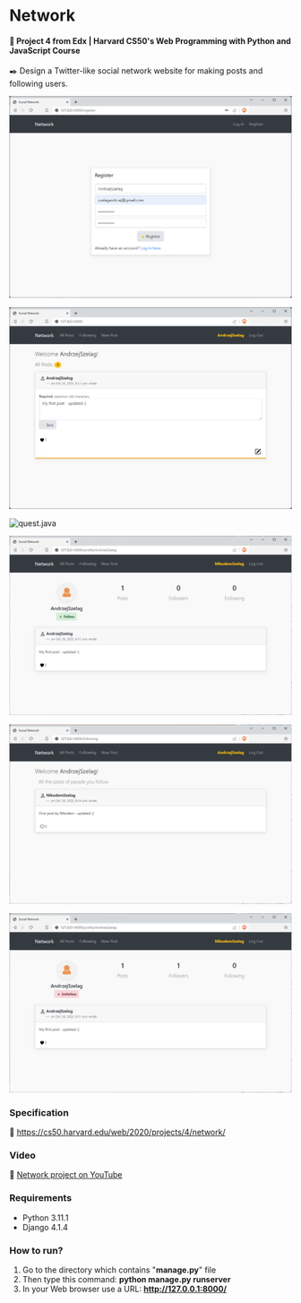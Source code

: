 # Network

#### 📘 Project 4 from Edx | Harvard CS50's Web Programming with Python and JavaScript Course

✒️ Design a Twitter-like social network website for making posts and following users.

![register.java](register.png "NETWORK - Register")

![post.java](post.png "NETWORK - Post")

![quest.java](quest.png "NETWORK - Guest")

![follow.java](follow.png "NETWORK - Follow")

![following.java](following.png "NETWORK - Following")

![unfollow.java](unfollow.png "NETWORK - Unfollow")


### Specification

🚀 https://cs50.harvard.edu/web/2020/projects/4/network/

### Video

🚀 [Network project on YouTube](https://youtu.be/tz38JFWBWDY)

### Requirements

* Python 3.11.1
* Django 4.1.4

### How to run? 
1. Go to the directory which contains "__manage.py__" file
2. Then type this command: __python manage.py runserver__
3. In your Web browser use a URL: __http://127.0.0.1:8000/__
